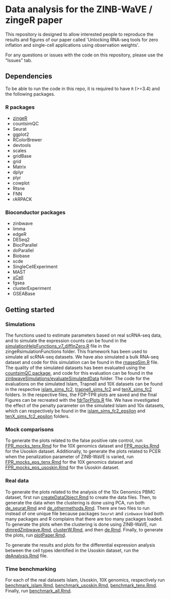 # Data analysis for the ZINB-WaVE / zingeR paper

This repository is designed to allow interested people to reproduce the results and figures of our paper called 'Unlocking RNA-seq tools for zero inflation and single-cell applications using observation weights'.   

For any questions or issues with the code on this repository, please use the "Issues" tab.

## Dependencies

To be able to run the code in this repo, it is required to have `R` (>=3.4) and the following packages.

### R packages

- [zingeR](https://github.com/statOmics/zingeR)  
- countsimQC
- Seurat  
- ggplot2  
- RColorBrewer  
- devtools  
- scales  
- gridBase  
- grid  
- Matrix  
- dplyr  
- plyr  
- cowplot  
- Rtsne  
- FNN
- rARPACK 

### Bioconductor packages

- zinbwave  
- limma  
- edgeR  
- DESeq2  
- BiocParallel  
- doParallel 
- Biobase   
- scde  
- SingleCellExperiment  
- MAST
- [xCell](https://github.com/dviraran/xCell)  
- fgsea  
- clusterExperiment  
- GSEABase  


## Getting started

### Simulations

The functions used to estimate parameters based on real scRNA-seq data, and to simulate the expression counts can be found in the [simulationHelpFunctions_v7_diffInZero.R](https://github.com/statOmics/zinbwaveZinger/blob/master/zingeRsimulationFunctions/simulationHelpFunctions_v7_diffInZero.R) file in the zingeRsimulationFunctions folder. This framework has been used to simulate all scRNA-seq datasets.
We have also simulated a bulk RNA-seq dataset and code for this simulation can be found in the [rnaseqSim.R](https://github.com/statOmics/zinbwaveZinger/blob/master/zinbwaveSimulations/RNASeq/rnaseqSim.R) file.
The quality of the simulated datasets has been evaluated using the [countsimQC package](https://github.com/csoneson/countsimQC), and code for this evaluation can be found in the [zinbwaveSimulations/evaluateSimulatedData](https://github.com/statOmics/zinbwaveZinger/tree/master/zinbwaveSimulations/evaluateSimulatedData) folder.
The code for the evaluations on the simulated Islam, Trapnell and 10X datasets can be found in the respective [islam_sims_fc2](https://github.com/statOmics/zinbwaveZinger/tree/master/zinbwaveSimulations/islam_sims_fc2), [trapnell_sims_fc2](https://github.com/statOmics/zinbwaveZinger/tree/master/zinbwaveSimulations/trapnell_sims_fc2) and [tenX_sims_fc2](https://github.com/statOmics/zinbwaveZinger/tree/master/zinbwaveSimulations/tenX_sims_fc2) folders. In the respective files, the FDP-TPR plots are saved and the final Figures can be recreated with the [fdrTprPlots.R](https://github.com/statOmics/zinbwaveZinger/blob/master/zinbwaveSimulations/fdrTprPlots.R) file.
We have investigated the effect of the penalty parameter on the simulated Islam and 10x datasets, which can respectively be found in the [islam_sims_fc2_epsilon](https://github.com/statOmics/zinbwaveZinger/tree/master/zinbwaveSimulations/islam_sims_fc2_epsilon) and [tenX_sims_fc2_epsilon](https://github.com/statOmics/zinbwaveZinger/tree/master/zinbwaveSimulations/tenX_sims_fc2_epsilon) folders.

### Mock comparisons

To generate the plots related to the false positive rate control, run [FPR_mocks_tenx.Rmd](https://github.com/statOmics/zinbwaveZinger/blob/master/fpr/tenx/FPR_mocks_tenx.Rmd) for the 10X genomics dataset and [FPR_mocks.Rmd](https://github.com/statOmics/zinbwaveZinger/blob/master/fpr/usoskin/FPR_mocks.Rmd) for the Usoskin dataset. Additionally, to generate the plots related to PCER when the penalization parameter of ZINB-WaVE is varied, run [FPR_mocks_eps_tenx.Rmd](https://github.com/statOmics/zinbwaveZinger/blob/master/fpr/epsilon_tenx/FPR_mocks_eps_tenx.Rmd) for the 10X genomics dataset and [FPR_mocks_eps_usoskin.Rmd](https://github.com/statOmics/zinbwaveZinger/blob/master/fpr/epsilon_usoskin/FPR_mocks_eps_usoskin.Rmd) for the Usoskin dataset.

### Real data

To generate the plots related to the analysis of the 10x Genomics PBMC dataset, first run [createDataObject.Rmd](https://github.com/statOmics/zinbwaveZinger/blob/master/realdata/createdata/createDataObject.Rmd) to create the data files. Then, to generate the data when the clustering is done using PCA, run both [de_seurat.Rmd](https://github.com/statOmics/zinbwaveZinger/blob/master/realdata/clusteringPCA/de_seurat.Rmd) and [de_othermethods.Rmd](https://github.com/statOmics/zinbwaveZinger/blob/master/realdata/clusteringPCA/de_othermethods.Rmd). There are two files to run instead of one unique file because packages `Seurat` and `zinbwave` load both many packages and R complains that there are too many packages loaded. To generate the plots when the clustering is done using ZINB-WaVE, run [dimredZinbwave.Rmd](https://github.com/statOmics/zinbwaveZinger/blob/master/realdata/clusteringW/dimredZinbwave.Rmd), [clusterW.Rmd](https://github.com/statOmics/zinbwaveZinger/blob/master/realdata/clusteringW/clusterW.Rmd), and then [de.Rmd](https://github.com/statOmics/zinbwaveZinger/blob/master/realdata/clusteringW/de.Rmd). Finally, to generate the plots, run [plotPaper.Rmd](https://github.com/statOmics/zinbwaveZinger/blob/master/realdata/plotPaper.Rmd).  

To generate the results and plots for the differential expression analysis between the cell types identified in the Usoskin dataset, run the [deAnalysis.Rmd](https://github.com/statOmics/zinbwaveZinger/blob/master/realdata/usoskin/deAnalysis.Rmd) file.

### Time benchmarking

For each of the real datasets Islam, Usoskin, 10X genomics, respectively run [benchmark_islam.Rmd](https://github.com/statOmics/zinbwaveZinger/blob/master/timebenchmark/islam/benchmark_islam.Rmd), [benchmark_usoskin.Rmd](https://github.com/statOmics/zinbwaveZinger/blob/master/timebenchmark/usoskin/benchmark_usoskin.Rmd), [benchmark_tenx.Rmd](https://github.com/statOmics/zinbwaveZinger/blob/master/timebenchmark/tenx/benchmark_tenx.Rmd). Finally, run [benchmark_all.Rmd](https://github.com/statOmics/zinbwaveZinger/blob/master/timebenchmark/benchmark_all.Rmd).



